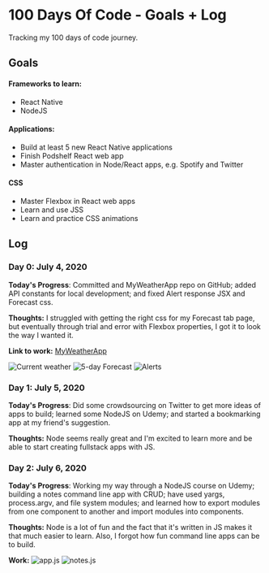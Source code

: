 # 100 Days Of Code - Goals + Log
Tracking my 100 days of code journey.

## Goals

#### Frameworks to learn:
- React Native
- NodeJS

#### Applications:
- Build at least 5 new React Native applications
- Finish Podshelf React web app
- Master authentication in Node/React apps, e.g. Spotify and Twitter

#### CSS
- Master Flexbox in React web apps
- Learn and use JSS
- Learn and practice CSS animations

## Log

### Day 0: July 4, 2020

**Today's Progress**: Committed and  MyWeatherApp repo on GitHub; added API constants for local development; and fixed Alert response JSX and Forecast css.

**Thoughts:** I struggled with getting the right css for my Forecast tab page, but eventually through trial and error with Flexbox properties, I got it to look the way I wanted it.

**Link to work:** [MyWeatherApp](https://github.com/lisajacobson/MyWeatherApp)

![Current weather](https://user-images.githubusercontent.com/7946801/86827553-20ecba80-c060-11ea-9f63-a28389c76b6f.png)   ![5-day Forecast](https://user-images.githubusercontent.com/7946801/86827554-20ecba80-c060-11ea-8211-f1ee1a755351.png)   ![Alerts](https://user-images.githubusercontent.com/7946801/86827556-21855100-c060-11ea-973e-aa91bc590186.png)



### Day 1: July 5, 2020

**Today's Progress**: Did some crowdsourcing on Twitter to get more ideas of apps to build; learned some NodeJS on Udemy; and started a bookmarking app at my friend's suggestion.

**Thoughts:** Node seems really great and I'm excited to learn more and be able to start creating fullstack apps with JS.

### Day 2: July 6, 2020

**Today's Progress**: Working my way through a NodeJS course on Udemy; building a notes command line app with CRUD; have used yargs, process.argv, and file system modules; and learned how to export modules from one component to another and import modules into components.

**Thoughts:** Node is a lot of fun and the fact that it's written in JS makes it that much easier to learn. Also, I forgot how fun command line apps can be to build.

**Work:** ![app.js](https://user-images.githubusercontent.com/7946801/86828072-c30ca280-c060-11ea-9b3d-351496a19b43.png)   ![notes.js](https://user-images.githubusercontent.com/7946801/86828074-c30ca280-c060-11ea-9c75-204c070e2de0.png)


